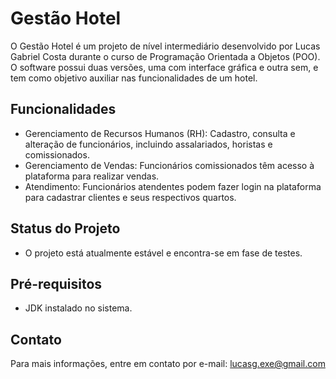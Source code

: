 # Gestão Hotel

O Gestão Hotel é um projeto de nível intermediário desenvolvido por Lucas Gabriel Costa durante o curso de Programação Orientada a Objetos (POO). O software possui duas versões, uma com interface gráfica e outra sem, e tem como objetivo auxiliar nas funcionalidades de um hotel.

## Funcionalidades

- Gerenciamento de Recursos Humanos (RH): Cadastro, consulta e alteração de funcionários, incluindo assalariados, horistas e comissionados.
- Gerenciamento de Vendas: Funcionários comissionados têm acesso à plataforma para realizar vendas.
- Atendimento: Funcionários atendentes podem fazer login na plataforma para cadastrar clientes e seus respectivos quartos.

## Status do Projeto

- O projeto está atualmente estável e encontra-se em fase de testes.

## Pré-requisitos

- JDK instalado no sistema.

## Contato

Para mais informações, entre em contato por e-mail: lucasg.exe@gmail.com
